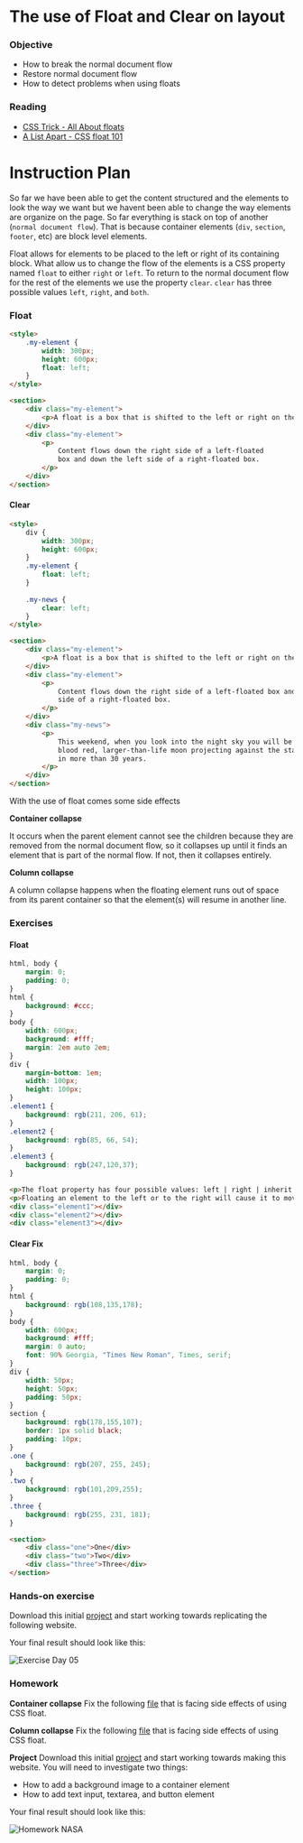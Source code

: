 # The use of Float and Clear on layout

### Objective

* How to break the normal document flow
* Restore normal document flow
* How to detect problems when using floats

### Reading

* [CSS Trick - All About floats](https://css-tricks.com/all-about-floats/)
* [A List Apart - CSS float 101](http://alistapart.com/article/css-floats-101)

# Instruction Plan

So far we have been able to get the content structured and the elements to look the way we want but we havent been able to change the way elements are organize on the page. So far everything is stack on top of another (`normal document flow`). That is because container elements (`div`, `section`, `footer`, etc) are block level elements.

Float allows for elements to be placed to the left or right of its containing block. What allow us to change the flow of the elements is a CSS property named `float` to either `right` or `left`. To return to the normal document flow for the rest of the elements we use the property `clear`. `clear` has three possible values `left`, `right`, and `both`.

### Float

```html
<style>
    .my-element {
        width: 300px;
        height: 600px;
        float: left;
    }
</style>

<section>
    <div class="my-element">
        <p>A float is a box that is shifted to the left or right on the current line.</p>
    </div>
    <div class="my-element">
        <p>
            Content flows down the right side of a left-floated 
            box and down the left side of a right-floated box.
        </p>
    </div>
</section>
```

#### Clear

```html
<style>
    div {
        width: 300px;
        height: 600px;
    }
    .my-element {
        float: left;
    }
    
    .my-news {
        clear: left;
    }
</style>

<section>
    <div class="my-element">
        <p>A float is a box that is shifted to the left or right on the current line.</p>
    </div>
    <div class="my-element">
        <p>
            Content flows down the right side of a left-floated box and down the left
            side of a right-floated box.
        </p>
    </div>
    <div class="my-news">
        <p>
            This weekend, when you look into the night sky you will be able to see a 
            blood red, larger-than-life moon projecting against the stars; the first 
            in more than 30 years.
        </p>
    </div>
</section>
```

With the use of float comes some side effects

**Container collapse**

It occurs when the parent element cannot see the children because they are removed from the normal document flow, so it collapses up until it finds an element that is part of the normal flow. If not, then it collapses entirely.

**Column collapse**

A column collapse happens when the floating element runs out of space from its parent container so that the element(s) will resume in another line.

### Exercises

#### Float

```css
html, body {
	margin: 0;
	padding: 0;
}
html {
	background: #ccc;
}
body {
	width: 600px;
	background: #fff;
	margin: 2em auto 2em;
}
div {
	margin-bottom: 1em;
	width: 100px;
	height: 100px;
}
.element1 {
	background: rgb(211, 206, 61);
}
.element2 {
	background: rgb(85, 66, 54);
}
.element3 {
	background: rgb(247,120,37);
}
```

```html
<p>The float property has four possible values: left | right | inherit | none<p>
<p>Floating an element to the left or to the right will cause it to move to the left-most or right-most edge of its parent container. Floating removes the element from normal flow, and will cause elements below it to shift accordingly.</p>
<div class="element1"></div>
<div class="element2"></div>
<div class="element3"></div>
```

#### Clear Fix

```css
html, body {
	margin: 0;
	padding: 0;
}
html {
	background: rgb(108,135,178);
}
body {
	width: 600px;
	background: #fff;
	margin: 0 auto;
	font: 90% Georgia, "Times New Roman", Times, serif;
}
div {
	width: 50px;
	height: 50px;
	padding: 50px;
}
section {
	background: rgb(178,155,107);
	border: 1px solid black;
	padding: 10px;
}
.one {
	background: rgb(207, 255, 245);
}
.two {
	background: rgb(101,209,255);
}
.three {
	background: rgb(255, 231, 181);
}
```

```html
<section>
    <div class="one">One</div>
    <div class="two">Two</div>
    <div class="three">Three</div>
</section>
```

### Hands-on exercise

Download this initial [project](https://github.com/AustinCodingAcademy/HTMLIntroductory/raw/master/archives/05/exercise/hands-on.zip) and start working towards replicating the following website.

Your final result should look like this:

![Exercise Day 05](../images/05/evaluate.jpg)

### Homework

**Container collapse**
Fix the following [file](../archives/05/homework/container-collapse.html) that is facing side effects of using CSS float.

**Column collapse**
Fix the following [file](../archives/05/homework/column-collapse.html) that is facing side effects of using CSS float.

**Project**
Download this initial [project](https://github.com/AustinCodingAcademy/HTMLIntroductory/raw/master/archives/05/homework/homework.zip) and start working towards making this website.
You will need to investigate two things:
* How to add a background image to a container element
* How to add text input, textarea, and button element

Your final result should look like this:

![Homework NASA](../images/05/homework.jpg)
